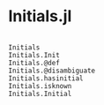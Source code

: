 # Initials.jl

```@index
```

```@docs
Initials
Initials.Init
Initials.@def
Initials.@disambiguate
Initials.hasinitial
Initials.isknown
Initials.Initial
```
